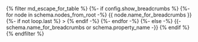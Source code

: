 {% filter md_escape_for_table %}
{%- if config.show_breadcrumbs %}
  {%- for node in schema.nodes_from_root -%}
    {{ node.name_for_breadcrumbs }}{%- if not loop.last %} > {% endif -%}
  {%- endfor -%}
{%- else -%}
  {{- schema.name_for_breadcrumbs or schema.property_name -}}
{% endif %}
{% endfilter %}
